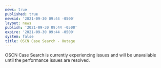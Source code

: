 ```yaml
---
news: true
published: true
newsid: '2021-09-30 09:44 -0500'
layout: news
publish: '2021-09-30 09:44 -0500'
expire: '2021-09-30 09:44 -0500'
system: false
title: OSCN Case Search - Outage
---
```

OSCN Case Search is currently experiencing issues and will be unavailable until the performance issues are resolved. 
